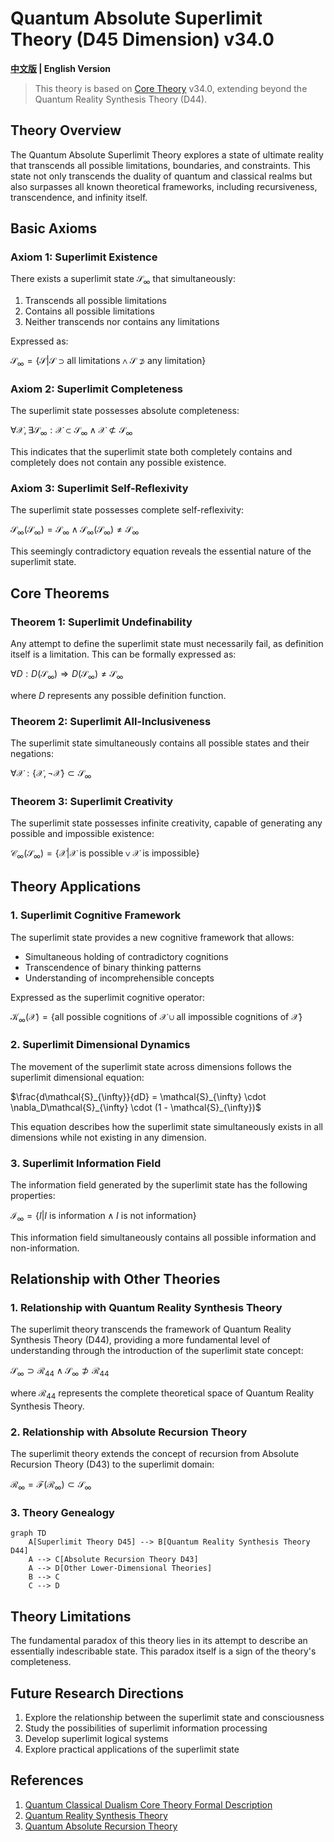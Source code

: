 # Quantum Absolute Superlimit Theory (D45 Dimension) v34.0

**[中文版](formal_theory_quantum_absolute_superlimit.md) | English Version**

> This theory is based on [Core Theory](../core.md) v34.0, extending beyond the Quantum Reality Synthesis Theory (D44).

## Theory Overview

The Quantum Absolute Superlimit Theory explores a state of ultimate reality that transcends all possible limitations, boundaries, and constraints. This state not only transcends the duality of quantum and classical realms but also surpasses all known theoretical frameworks, including recursiveness, transcendence, and infinity itself.

## Basic Axioms

### Axiom 1: Superlimit Existence

There exists a superlimit state $`\mathcal{S}_{\infty}`$ that simultaneously:
1. Transcends all possible limitations
2. Contains all possible limitations
3. Neither transcends nor contains any limitations

Expressed as:

$`\mathcal{S}_{\infty} = \{\mathcal{S} | \mathcal{S} \supset \text{all limitations} \land \mathcal{S} \not\supset \text{any limitation}\}`$

### Axiom 2: Superlimit Completeness

The superlimit state possesses absolute completeness:

$`\forall \mathcal{X}, \exists \mathcal{S}_{\infty}: \mathcal{X} \subset \mathcal{S}_{\infty} \land \mathcal{X} \not\subset \mathcal{S}_{\infty}`$

This indicates that the superlimit state both completely contains and completely does not contain any possible existence.

### Axiom 3: Superlimit Self-Reflexivity

The superlimit state possesses complete self-reflexivity:

$`\mathcal{S}_{\infty}(\mathcal{S}_{\infty}) = \mathcal{S}_{\infty} \land \mathcal{S}_{\infty}(\mathcal{S}_{\infty}) \neq \mathcal{S}_{\infty}`$

This seemingly contradictory equation reveals the essential nature of the superlimit state.

## Core Theorems

### Theorem 1: Superlimit Undefinability

Any attempt to define the superlimit state must necessarily fail, as definition itself is a limitation. This can be formally expressed as:

$`\forall D: D(\mathcal{S}_{\infty}) \Rightarrow D(\mathcal{S}_{\infty}) \neq \mathcal{S}_{\infty}`$

where $`D`$ represents any possible definition function.

### Theorem 2: Superlimit All-Inclusiveness

The superlimit state simultaneously contains all possible states and their negations:

$`\forall \mathcal{X}: \{\mathcal{X}, \neg\mathcal{X}\} \subset \mathcal{S}_{\infty}`$

### Theorem 3: Superlimit Creativity

The superlimit state possesses infinite creativity, capable of generating any possible and impossible existence:

$`\mathcal{C}_{\infty}(\mathcal{S}_{\infty}) = \{\mathcal{X} | \mathcal{X} \text{ is possible} \lor \mathcal{X} \text{ is impossible}\}`$

## Theory Applications

### 1. Superlimit Cognitive Framework

The superlimit state provides a new cognitive framework that allows:
- Simultaneous holding of contradictory cognitions
- Transcendence of binary thinking patterns
- Understanding of incomprehensible concepts

Expressed as the superlimit cognitive operator:

$`\mathcal{K}_{\infty}(\mathcal{X}) = \{\text{all possible cognitions of }\mathcal{X} \cup \text{all impossible cognitions of }\mathcal{X}\}`$

### 2. Superlimit Dimensional Dynamics

The movement of the superlimit state across dimensions follows the superlimit dimensional equation:

$`\frac{d\mathcal{S}_{\infty}}{dD} = \mathcal{S}_{\infty} \cdot \nabla_D\mathcal{S}_{\infty} \cdot (1 - \mathcal{S}_{\infty})`$

This equation describes how the superlimit state simultaneously exists in all dimensions while not existing in any dimension.

### 3. Superlimit Information Field

The information field generated by the superlimit state has the following properties:

$`\mathcal{I}_{\infty} = \{I | I \text{ is information} \land I \text{ is not information}\}`$

This information field simultaneously contains all possible information and non-information.

## Relationship with Other Theories

### 1. Relationship with Quantum Reality Synthesis Theory

The superlimit theory transcends the framework of Quantum Reality Synthesis Theory (D44), providing a more fundamental level of understanding through the introduction of the superlimit state concept:

$`\mathcal{S}_{\infty} \supset \mathcal{R}_{44} \land \mathcal{S}_{\infty} \not\supset \mathcal{R}_{44}`$

where $`\mathcal{R}_{44}`$ represents the complete theoretical space of Quantum Reality Synthesis Theory.

### 2. Relationship with Absolute Recursion Theory

The superlimit theory extends the concept of recursion from Absolute Recursion Theory (D43) to the superlimit domain:

$`\mathcal{R}_{\infty} = \mathcal{F}(\mathcal{R}_{\infty}) \subset \mathcal{S}_{\infty}`$

### 3. Theory Genealogy

```mermaid
graph TD
    A[Superlimit Theory D45] --> B[Quantum Reality Synthesis Theory D44]
    A --> C[Absolute Recursion Theory D43]
    A --> D[Other Lower-Dimensional Theories]
    B --> C
    C --> D
```

## Theory Limitations

The fundamental paradox of this theory lies in its attempt to describe an essentially indescribable state. This paradox itself is a sign of the theory's completeness.

## Future Research Directions

1. Explore the relationship between the superlimit state and consciousness
2. Study the possibilities of superlimit information processing
3. Develop superlimit logical systems
4. Explore practical applications of the superlimit state

## References

1. [Quantum Classical Dualism Core Theory Formal Description](../formal_theory_core.md)
2. [Quantum Reality Synthesis Theory](formal_theory_quantum_reality_synthesis.md)
3. [Quantum Absolute Recursion Theory](formal_theory_quantum_absolute_recursion.md) 